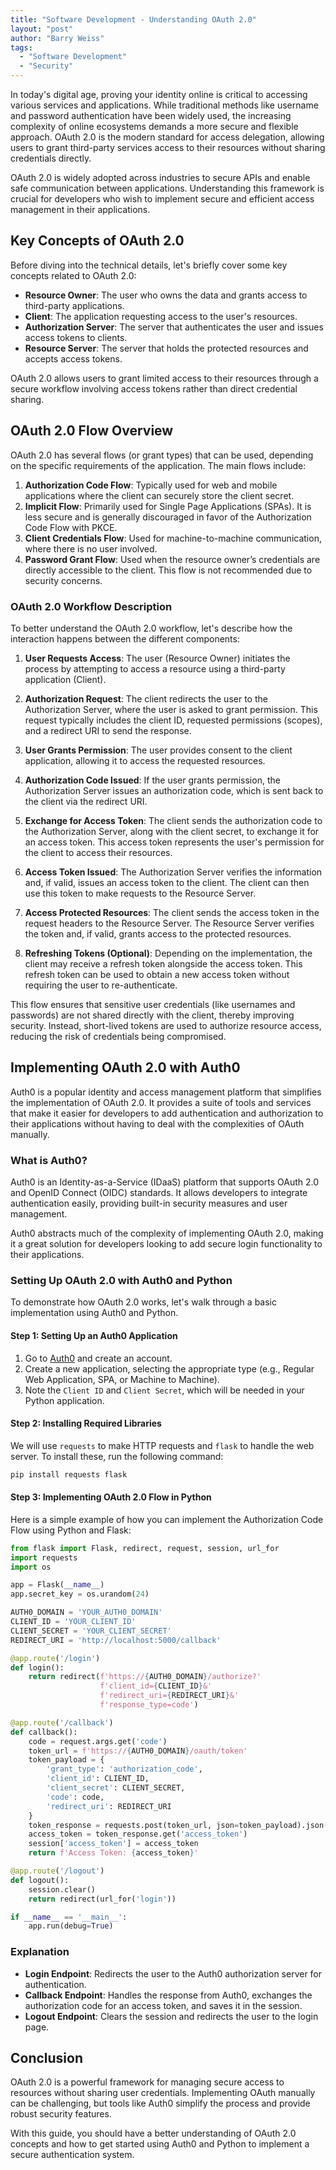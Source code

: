 ```yaml
---
title: "Software Development - Understanding OAuth 2.0"
layout: "post"
author: "Barry Weiss"
tags:
  - "Software Development"
  - "Security"
---
```


In today's digital age, proving your identity online is critical to accessing various services and applications. While traditional methods like username and password authentication have been widely used, the increasing complexity of online ecosystems demands a more secure and flexible approach. OAuth 2.0 is the modern standard for access delegation, allowing users to grant third-party services access to their resources without sharing credentials directly.

OAuth 2.0 is widely adopted across industries to secure APIs and enable safe communication between applications. Understanding this framework is crucial for developers who wish to implement secure and efficient access management in their applications.

## Key Concepts of OAuth 2.0

Before diving into the technical details, let's briefly cover some key concepts related to OAuth 2.0:

- **Resource Owner**: The user who owns the data and grants access to third-party applications.
- **Client**: The application requesting access to the user's resources.
- **Authorization Server**: The server that authenticates the user and issues access tokens to clients.
- **Resource Server**: The server that holds the protected resources and accepts access tokens.

OAuth 2.0 allows users to grant limited access to their resources through a secure workflow involving access tokens rather than direct credential sharing.

## OAuth 2.0 Flow Overview

OAuth 2.0 has several flows (or grant types) that can be used, depending on the specific requirements of the application. The main flows include:

1. **Authorization Code Flow**: Typically used for web and mobile applications where the client can securely store the client secret.
2. **Implicit Flow**: Primarily used for Single Page Applications (SPAs). It is less secure and is generally discouraged in favor of the Authorization Code Flow with PKCE.
3. **Client Credentials Flow**: Used for machine-to-machine communication, where there is no user involved.
4. **Password Grant Flow**: Used when the resource owner’s credentials are directly accessible to the client. This flow is not recommended due to security concerns.

### OAuth 2.0 Workflow Description

To better understand the OAuth 2.0 workflow, let's describe how the interaction happens between the different components:

1. **User Requests Access**: The user (Resource Owner) initiates the process by attempting to access a resource using a third-party application (Client).

2. **Authorization Request**: The client redirects the user to the Authorization Server, where the user is asked to grant permission. This request typically includes the client ID, requested permissions (scopes), and a redirect URI to send the response.

3. **User Grants Permission**: The user provides consent to the client application, allowing it to access the requested resources.

4. **Authorization Code Issued**: If the user grants permission, the Authorization Server issues an authorization code, which is sent back to the client via the redirect URI.

5. **Exchange for Access Token**: The client sends the authorization code to the Authorization Server, along with the client secret, to exchange it for an access token. This access token represents the user's permission for the client to access their resources.

6. **Access Token Issued**: The Authorization Server verifies the information and, if valid, issues an access token to the client. The client can then use this token to make requests to the Resource Server.

7. **Access Protected Resources**: The client sends the access token in the request headers to the Resource Server. The Resource Server verifies the token and, if valid, grants access to the protected resources.

8. **Refreshing Tokens (Optional)**: Depending on the implementation, the client may receive a refresh token alongside the access token. This refresh token can be used to obtain a new access token without requiring the user to re-authenticate.

This flow ensures that sensitive user credentials (like usernames and passwords) are not shared directly with the client, thereby improving security. Instead, short-lived tokens are used to authorize resource access, reducing the risk of credentials being compromised.

## Implementing OAuth 2.0 with Auth0

Auth0 is a popular identity and access management platform that simplifies the implementation of OAuth 2.0. It provides a suite of tools and services that make it easier for developers to add authentication and authorization to their applications without having to deal with the complexities of OAuth manually.

### What is Auth0?

Auth0 is an Identity-as-a-Service (IDaaS) platform that supports OAuth 2.0 and OpenID Connect (OIDC) standards. It allows developers to integrate authentication easily, providing built-in security measures and user management.

Auth0 abstracts much of the complexity of implementing OAuth 2.0, making it a great solution for developers looking to add secure login functionality to their applications.

### Setting Up OAuth 2.0 with Auth0 and Python

To demonstrate how OAuth 2.0 works, let's walk through a basic implementation using Auth0 and Python.

#### Step 1: Setting Up an Auth0 Application

1. Go to [Auth0](https://auth0.com) and create an account.
2. Create a new application, selecting the appropriate type (e.g., Regular Web Application, SPA, or Machine to Machine).
3. Note the `Client ID` and `Client Secret`, which will be needed in your Python application.

#### Step 2: Installing Required Libraries

We will use `requests` to make HTTP requests and `flask` to handle the web server. To install these, run the following command:

```bash
pip install requests flask
```

#### Step 3: Implementing OAuth 2.0 Flow in Python

Here is a simple example of how you can implement the Authorization Code Flow using Python and Flask:

```python
from flask import Flask, redirect, request, session, url_for
import requests
import os

app = Flask(__name__)
app.secret_key = os.urandom(24)

AUTH0_DOMAIN = 'YOUR_AUTH0_DOMAIN'
CLIENT_ID = 'YOUR_CLIENT_ID'
CLIENT_SECRET = 'YOUR_CLIENT_SECRET'
REDIRECT_URI = 'http://localhost:5000/callback'

@app.route('/login')
def login():
    return redirect(f'https://{AUTH0_DOMAIN}/authorize?'
                    f'client_id={CLIENT_ID}&'
                    f'redirect_uri={REDIRECT_URI}&'
                    f'response_type=code')

@app.route('/callback')
def callback():
    code = request.args.get('code')
    token_url = f'https://{AUTH0_DOMAIN}/oauth/token'
    token_payload = {
        'grant_type': 'authorization_code',
        'client_id': CLIENT_ID,
        'client_secret': CLIENT_SECRET,
        'code': code,
        'redirect_uri': REDIRECT_URI
    }
    token_response = requests.post(token_url, json=token_payload).json()
    access_token = token_response.get('access_token')
    session['access_token'] = access_token
    return f'Access Token: {access_token}'

@app.route('/logout')
def logout():
    session.clear()
    return redirect(url_for('login'))

if __name__ == '__main__':
    app.run(debug=True)
```

### Explanation

- **Login Endpoint**: Redirects the user to the Auth0 authorization server for authentication.
- **Callback Endpoint**: Handles the response from Auth0, exchanges the authorization code for an access token, and saves it in the session.
- **Logout Endpoint**: Clears the session and redirects the user to the login page.

## Conclusion

OAuth 2.0 is a powerful framework for managing secure access to resources without sharing user credentials. Implementing OAuth manually can be challenging, but tools like Auth0 simplify the process and provide robust security features.

With this guide, you should have a better understanding of OAuth 2.0 concepts and how to get started using Auth0 and Python to implement a secure authentication system.
